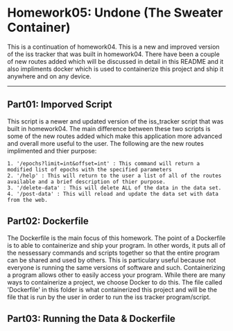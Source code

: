 # __Homework05: Undone (The Sweater Container)__

This is a continuation of homework04. This is a new and improved version of the iss tracker that was built in homework04. There
have been a couple of new routes added which will be discussed in detail in this README and it also impliments docker which is used
to containerize this project and ship it anywhere and on any device. 

---

## Part01: Imporved Script

This script is a newer and updated version of the iss_tracker script that was built in homework04. The main difference between these
two scripts is some of the new routes added which make this application more advanced and overall more useful to the user.
The following are the new routes implimented and thier purpose:
	
	1. '/epochs?limit=int&offset=int' : This command will return a modified list of epochs with the specified parameters
	2. '/help' : This will return to the user a list of all of the routes available and a brief description of thier purpose.
	3. '/delete-data' : This will delete ALL of the data in the data set.
	4. '/post-data' : This will reload and update the data set with data from the web.

## Part02: Dockerfile

The Dockerfile is the main focus of this homework. The point of a Dockerfile is to able to containerize and ship your program. 
In other words, it puts all of the nessessary commands and scripts together so that the entire program can be shared and used by 
others. This is particulary useful because not everyone is running the same versions of software and such. Containerizing a 
program allows other to easily access your program. While there are many ways to containerize a project, we choose Docker to do this.
The file called 'Dockerfile' in this folder is what containerized this project and will be the file that is run by the user in 
order to run the iss tracker program/script. 

## Part03: Running the Data & Dockerfile


